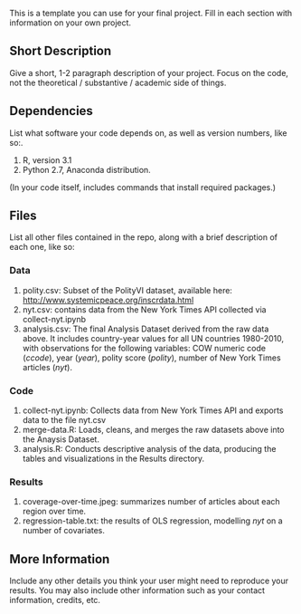 This is a template you can use for your final project. Fill in each section with information on your own project.

## Short Description

Give a short, 1-2 paragraph description of your project. Focus on the code, not the theoretical / substantive / academic side of things. 

## Dependencies

List what software your code depends on, as well as version numbers, like so:.

1. R, version 3.1
2. Python 2.7, Anaconda distribution.

(In your code itself, includes commands that install required packages.)

## Files

List all other files contained in the repo, along with a brief description of each one, like so:

### Data

1. polity.csv: Subset of the PolityVI dataset, available here: http://www.systemicpeace.org/inscrdata.html
2. nyt.csv: contains data from the New York Times API collected via collect-nyt.ipynb
2. analysis.csv: The final Analysis Dataset derived from the raw data above. It includes country-year values for all UN countries 1980-2010, with observations for the following variables: COW numeric code (*ccode*), year (*year*), polity score (*polity*), number of New York Times articles (*nyt*). 

### Code

1. collect-nyt.ipynb: Collects data from New York Times API and exports data to the file nyt.csv
2. merge-data.R: Loads, cleans, and merges the raw datasets above into the Anaysis Dataset. 
2. analysis.R: Conducts descriptive analysis of the data, producing the tables and visualizations in the Results directory.

### Results

1. coverage-over-time.jpeg: summarizes number of articles about each region over time.
2. regression-table.txt: the results of OLS regression, modelling *nyt* on a number of covariates.

## More Information

Include any other details you think your user might need to reproduce your results. You may also include other information such as your contact information, credits, etc.
